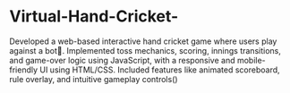 # Virtual-Hand-Cricket-
Developed a web-based interactive hand cricket game where users play against a bot🤖. Implemented toss mechanics, scoring, innings transitions, and game-over logic using JavaScript, with a responsive and mobile-friendly UI using HTML/CSS. Included features like animated scoreboard, rule overlay, and intuitive gameplay controls()
